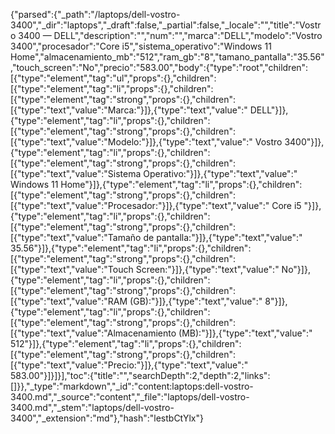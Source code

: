 {"parsed":{"_path":"/laptops/dell-vostro-3400","_dir":"laptops","_draft":false,"_partial":false,"_locale":"","title":"Vostro 3400 — DELL","description":"","num":"","marca":"DELL","modelo":"Vostro 3400","procesador":"Core i5","sistema_operativo":"Windows 11 Home","almacenamiento_mb":"512","ram_gb":"8","tamano_pantalla":"35.56","touch_screen":"No","precio":"583.00","body":{"type":"root","children":[{"type":"element","tag":"ul","props":{},"children":[{"type":"element","tag":"li","props":{},"children":[{"type":"element","tag":"strong","props":{},"children":[{"type":"text","value":"Marca:"}]},{"type":"text","value":" DELL"}]},{"type":"element","tag":"li","props":{},"children":[{"type":"element","tag":"strong","props":{},"children":[{"type":"text","value":"Modelo:"}]},{"type":"text","value":" Vostro 3400"}]},{"type":"element","tag":"li","props":{},"children":[{"type":"element","tag":"strong","props":{},"children":[{"type":"text","value":"Sistema Operativo:"}]},{"type":"text","value":" Windows 11 Home"}]},{"type":"element","tag":"li","props":{},"children":[{"type":"element","tag":"strong","props":{},"children":[{"type":"text","value":"Procesador:"}]},{"type":"text","value":" Core i5 "}]},{"type":"element","tag":"li","props":{},"children":[{"type":"element","tag":"strong","props":{},"children":[{"type":"text","value":"Tamaño de pantalla:"}]},{"type":"text","value":" 35.56"}]},{"type":"element","tag":"li","props":{},"children":[{"type":"element","tag":"strong","props":{},"children":[{"type":"text","value":"Touch Screen:"}]},{"type":"text","value":" No"}]},{"type":"element","tag":"li","props":{},"children":[{"type":"element","tag":"strong","props":{},"children":[{"type":"text","value":"RAM (GB):"}]},{"type":"text","value":" 8"}]},{"type":"element","tag":"li","props":{},"children":[{"type":"element","tag":"strong","props":{},"children":[{"type":"text","value":"Almacenamiento (MB):"}]},{"type":"text","value":" 512"}]},{"type":"element","tag":"li","props":{},"children":[{"type":"element","tag":"strong","props":{},"children":[{"type":"text","value":"Precio:"}]},{"type":"text","value":" 583.00"}]}]}],"toc":{"title":"","searchDepth":2,"depth":2,"links":[]}},"_type":"markdown","_id":"content:laptops:dell-vostro-3400.md","_source":"content","_file":"laptops/dell-vostro-3400.md","_stem":"laptops/dell-vostro-3400","_extension":"md"},"hash":"lestbCtYlx"}